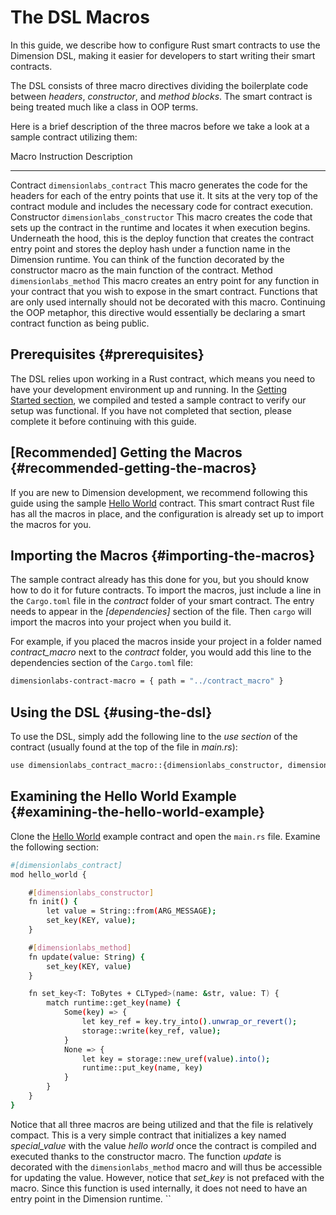 # The DSL Macros

In this guide, we describe how to configure Rust smart contracts to use the Dimension DSL, making it easier for developers to start writing their smart contracts.

The DSL consists of three macro directives dividing the boilerplate code between _headers_, _constructor_, and _method blocks_. The smart contract is being treated much like a class in OOP terms.

Here is a brief description of the three macros before we take a look at a sample contract utilizing them:

Macro Instruction Description

---

Contract `dimensionlabs_contract` This macro generates the code for the headers for each of the entry points that use it. It sits at the very top of the contract module and includes the necessary code for contract execution. Constructor `dimensionlabs_constructor` This macro creates the code that sets up the contract in the runtime and locates it when execution begins. Underneath the hood, this is the deploy function that creates the contract entry point and stores the deploy hash under a function name in the Dimension runtime. You can think of the function decorated by the constructor macro as the main function of the contract. Method `dimensionlabs_method` This macro creates an entry point for any function in your contract that you wish to expose in the smart contract. Functions that are only used internally should not be decorated with this macro. Continuing the OOP metaphor, this directive would essentially be declaring a smart contract function as being public.

## Prerequisites {#prerequisites}

The DSL relies upon working in a Rust contract, which means you need to have your development environment up and running. In the [Getting Started section](../getting-started.md), we compiled and tested a sample contract to verify our setup was functional. If you have not completed that section, please complete it before continuing with this guide.

## \[Recommended\] Getting the Macros {#recommended-getting-the-macros}

If you are new to Dimension development, we recommend following this guide using the sample [Hello World](https://github.com/dimension-labs/hello-world) contract. This smart contract Rust file has all the macros in place, and the configuration is already set up to import the macros for you.

## Importing the Macros {#importing-the-macros}

The sample contract already has this done for you, but you should know how to do it for future contracts. To import the macros, just include a line in the `Cargo.toml` file in the *contract* folder of your smart contract. The entry needs to appear in the *\[dependencies\]* section of the file. Then `cargo` will import the macros into your project when you build it.

For example, if you placed the macros inside your project in a folder named *contract_macro* next to the _contract_ folder, you would add this line to the dependencies section of the `Cargo.toml` file:

```bash
dimensionlabs-contract-macro = { path = "../contract_macro" }
```

## Using the DSL {#using-the-dsl}

To use the DSL, simply add the following line to the _use section_ of the contract (usually found at the top of the file in _main.rs_):

```bash
use dimensionlabs_contract_macro::{dimensionlabs_constructor, dimensionlabs_contract, dimensionlabs_method};
```

## Examining the Hello World Example {#examining-the-hello-world-example}

Clone the [Hello World](https://github.com/dimension-labs/hello-world) example contract and open the `main.rs` file. Examine the following section:

```bash
#[dimensionlabs_contract]
mod hello_world {

    #[dimensionlabs_constructor]
    fn init() {
        let value = String::from(ARG_MESSAGE);
        set_key(KEY, value);
    }

    #[dimensionlabs_method]
    fn update(value: String) {
        set_key(KEY, value)
    }

    fn set_key<T: ToBytes + CLTyped>(name: &str, value: T) {
        match runtime::get_key(name) {
            Some(key) => {
                let key_ref = key.try_into().unwrap_or_revert();
                storage::write(key_ref, value);
            }
            None => {
                let key = storage::new_uref(value).into();
                runtime::put_key(name, key)
            }
        }
    }
}
```

Notice that all three macros are being utilized and that the file is relatively compact. This is a very simple contract that initializes a key named *special_value* with the value *hello world* once the contract is compiled and executed thanks to the constructor macro. The function *update* is decorated with the `dimensionlabs_method` macro and will thus be accessible for updating the value. However, notice that *set_key* is not prefaced with the macro. Since this function is used internally, it does not need to have an entry point in the Dimension runtime. \`\`
